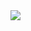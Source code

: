 <a href="https://hasyuksel.github.io/">
  <img src="https://github.com/HaSYuksel/HaSYuksel.github.io/assets/137729961/b4d5452d-1aee-4016-9835-ce2c71af0298">
</a>
